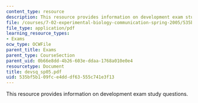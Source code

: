 ```yaml
---
content_type: resource
description: This resource provides information on development exam study questions.
file: /courses/7-02-experimental-biology-communication-spring-2005/535bf5b109fce4dddf63555c741e3f13_devsq_sp05.pdf
file_type: application/pdf
learning_resource_types:
- Exams
ocw_type: OCWFile
parent_title: Exams
parent_type: CourseSection
parent_uid: 0b66e8dd-4b26-603e-ddaa-1768a010e0e4
resourcetype: Document
title: devsq_sp05.pdf
uid: 535bf5b1-09fc-e4dd-df63-555c741e3f13
---
```

This resource provides information on development exam study questions.

